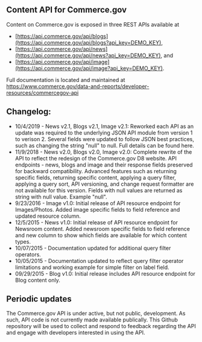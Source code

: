 ## Content API for Commerce.gov
Content on Commerce.gov is exposed in three REST APIs available at 
* [https://api.commerce.gov/api/blogs](https://api.commerce.gov/api/blogs?api_key=DEMO_KEY), 
* [https://api.commerce.gov/api/news](https://api.commerce.gov/api/news?api_key=DEMO_KEY), and 
* [https://api.commerce.gov/api/image](https://api.commerce.gov/api/image?api_key=DEMO_KEY). 

Full documentation is located and maintained at https://www.commerce.gov/data-and-reports/developer-resources/commercegov-api

## Changelog:
* 10/4/2019 - News v2.1, Blogs v2.1, Image v2.1: Reworked each API as an update was required to the underlying JSON API module from version 1 to verison 2. Several fields were updated to follow JSON best practices, such as changing the string "null" to null. Full details can be found here.
* 11/9/2018 - News v2.0, Blogs v2.0, Image v2.0: Complete rewrite of the API to reflect the redesign of the Commerce.gov D8 website. API endpoints - news, blogs and image and their response fields preserved for backward compatibility. Advanced features such as returning specific fields, returning specific content, applying a query filter, applying a query sort, API versioning, and change request formatter are not available for this version. Fields with null values are returned as string with null value. Example "null".
* 9/23/2016 - Image v1.0: Initial release of API resource endpoint for Images/Photos. Added image specific fields to field reference and updated resource column.
* 12/5/2015 - News v1.0: Initial release of API resource endpoint for Newsroom content. Added newsroom specific fields to field reference and new column to show which fields are available for which content types.
* 10/07/2015 - Documentation updated for additional query filter operators.
* 10/05/2015 - Documentation updated to reflect query filter operator limitations and working example for simple filter on label field.
* 09/29/2015 - Blog v1.0: Initial release includes API resource endpoint for Blog content only.

## Periodic updates

The Commerce.gov API is under active, but not public, development. As such, API code is not currently made available publically. This Github repository will be used to collect and respond to feedback regarding the API and engage with developers interested in using the API.
